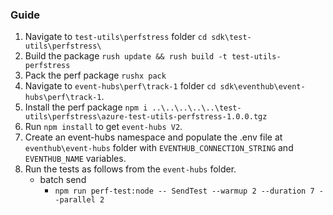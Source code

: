 ### Guide

1. Navigate to `test-utils\perfstress` folder `cd sdk\test-utils\perfstress\`
2. Build the package `rush update && rush build -t test-utils-perfstress`
3. Pack the perf package `rushx pack`
4. Navigate to `event-hubs\perf\track-1` folder `cd sdk\eventhub\event-hubs\perf\track-1`.
5. Install the perf package `npm i ..\..\..\..\..\test-utils\perfstress\azure-test-utils-perfstress-1.0.0.tgz`
6. Run `npm install` to get `event-hubs V2`.
7. Create an event-hubs namespace and populate the .env file at `eventhub\event-hubs` folder with `EVENTHUB_CONNECTION_STRING` and `EVENTHUB_NAME` variables.
8. Run the tests as follows from the `event-hubs` folder.
   - batch send
     - `npm run perf-test:node -- SendTest --warmup 2 --duration 7 --parallel 2`
